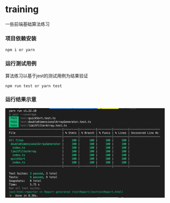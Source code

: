 # training
一些前端基础算法练习

### 项目依赖安装
```
npm i or yarn 
```

### 运行测试用例
算法练习以基于jest的测试用例为结果验证
```
npm run test or yarn test
```

### 运行结果示意
![run_result](./asset/run_result.png)